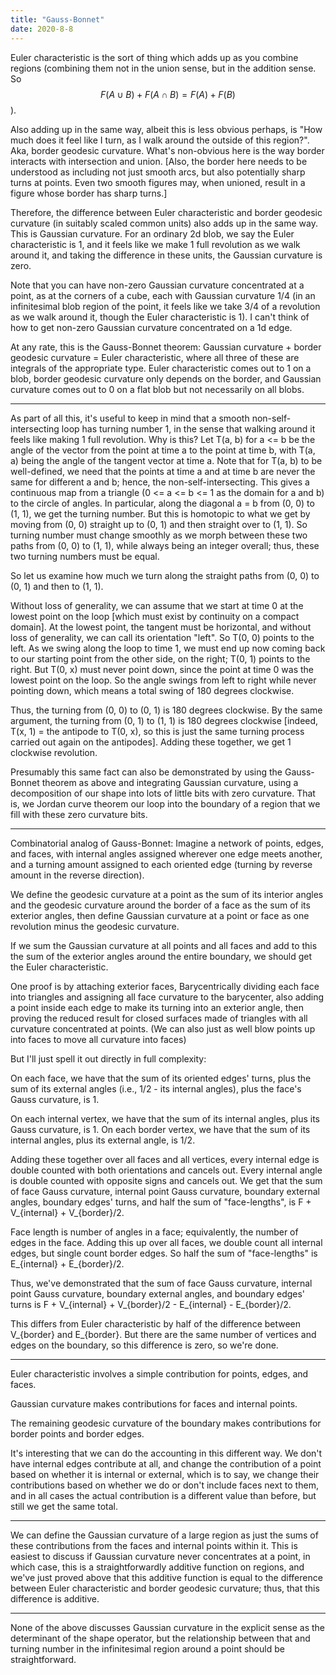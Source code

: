 ```yaml
---
title: "Gauss-Bonnet"
date: 2020-8-8
---
```

Euler characteristic is the sort of thing which adds up as you combine regions (combining them not in the union sense, but in the addition sense. So $$F(A \cup B) + F(A \cap B) = F(A) + F(B)$$).

Also adding up in the same way, albeit this is less obvious perhaps, is "How much does it feel like I turn, as I walk around the outside of this region?". Aka, border geodesic curvature. What's non-obvious here is the way border interacts with intersection and union. [Also, the border here needs to be understood as including not just smooth arcs, but also potentially sharp turns at points. Even two smooth figures may, when unioned, result in a figure whose border has sharp turns.]

Therefore, the difference between Euler characteristic and border geodesic curvature (in suitably scaled common units) also adds up in the same way. This is Gaussian curvature. For an ordinary 2d blob, we say the Euler characteristic is 1, and it feels like we make 1 full revolution as we walk around it, and taking the difference in these units, the Gaussian curvature is zero.

Note that you can have non-zero Gaussian curvature concentrated at a point, as at the corners of a cube, each with Gaussian curvature 1/4 (in an infinitesimal blob region of the point, it feels like we take 3/4 of a revolution as we walk around it, though the Euler characteristic is 1). I can't think of how to get non-zero Gaussian curvature concentrated on a 1d edge.

At any rate, this is the Gauss-Bonnet theorem: Gaussian curvature + border geodesic curvature = Euler characteristic, where all three of these are integrals of the appropriate type. Euler characteristic comes out to 1 on a blob, border geodesic curvature only depends on the border, and Gaussian curvature comes out to 0 on a flat blob but not necessarily on all blobs.

***

As part of all this, it's useful to keep in mind that a smooth non-self-intersecting loop has turning number 1, in the sense that walking around it feels like making 1 full revolution. Why is this? Let T(a, b) for a <= b be the angle of the vector from the point at time a to the point at time b, with T(a, a) being the angle of the tangent vector at time a. Note that for T(a, b) to be well-defined, we need that the points at time a and at time b are never the same for different a and b; hence, the non-self-intersecting. This gives a continuous map from a triangle (0 <= a <= b <= 1 as the domain for a and b) to the circle of angles. In particular, along the diagonal a = b from (0, 0) to (1, 1), we get the turning number. But this is homotopic to what we get by moving from (0, 0) straight up to (0, 1) and then straight over to (1, 1). So turning number must change smoothly as we morph between these two paths from (0, 0) to (1, 1), while always being an integer overall; thus, these two turning numbers must be equal.

So let us examine how much we turn along the straight paths from (0, 0) to (0, 1) and then to (1, 1).

Without loss of generality, we can assume that we start at time 0 at the lowest point on the loop [which must exist by continuity on a compact domain]. At the lowest point, the tangent must be horizontal, and without loss of generality, we can call its orientation "left". So T(0, 0) points to the left. As we swing along the loop to time 1, we must end up now coming back to our starting point from the other side, on the right; T(0, 1) points to the right. But T(0, x) must never point down, since the point at time 0 was the lowest point on the loop. So the angle swings from left to right while never pointing down, which means a total swing of 180 degrees clockwise.

Thus, the turning from (0, 0) to (0, 1) is 180 degrees clockwise. By the same argument, the turning from (0, 1) to (1, 1) is 180 degrees clockwise [indeed, T(x, 1) = the antipode to T(0, x), so this is just the same turning process carried out again on the antipodes]. Adding these together, we get 1 clockwise revolution.

Presumably this same fact can also be demonstrated by using the Gauss-Bonnet theorem as above and integrating Gaussian curvature, using a decomposition of our shape into lots of little bits with zero curvature. That is, we Jordan curve theorem our loop into the boundary of a region that we fill with these zero curvature bits.

***

Combinatorial analog of Gauss-Bonnet: Imagine a network of points, edges, and faces, with internal angles assigned wherever one edge meets another, and a turning amount assigned to each oriented edge (turning by reverse amount in the reverse direction).

We define the geodesic curvature at a point as the sum of its interior angles and the geodesic curvature around the border of a face as the sum of its exterior angles, then define Gaussian curvature at a point or face as one revolution minus the geodesic curvature.

If we sum the Gaussian curvature at all points and all faces and add to this the sum of the exterior angles around the entire boundary, we should get the Euler characteristic.

One proof is by attaching exterior faces, Barycentrically dividing each face into triangles and assigning all face curvature to the barycenter, also adding a point inside each edge to make its turning into an exterior angle, then proving the reduced result for closed surfaces made of triangles with all curvature concentrated at points. (We can also just as well blow points up into faces to move all curvature into faces)

But I'll just spell it out directly in full complexity:

On each face, we have that the sum of its oriented edges' turns, plus the sum of its external angles (i.e., 1/2 - its internal angles), plus the face's Gauss curvature, is 1.

On each internal vertex, we have that the sum of its internal angles, plus its Gauss curvature, is 1. On each border vertex, we have that the sum of its internal angles, plus its external angle, is 1/2.

Adding these together over all faces and all vertices, every internal edge is double counted with both orientations and cancels out. Every internal angle is double counted with opposite signs and cancels out. We get that the sum of face Gauss curvature, internal point Gauss curvature, boundary external angles, boundary edges' turns, and half the sum of "face-lengths", is F + V_{internal} + V_{border}/2.

Face length is number of angles in a face; equivalently, the number of edges in the face. Adding this up over all faces, we double count all internal edges, but single count border edges. So half the sum of "face-lengths" is E_{internal} + E_{border}/2.

Thus, we've demonstrated that the sum of face Gauss curvature, internal point Gauss curvature, boundary external angles, and boundary edges' turns is F + V_{internal} + V_{border}/2 - E_{internal} - E_{border}/2.

This differs from Euler characteristic by half of the difference between V_{border} and E_{border}. But there are the same number of vertices and edges on the boundary, so this difference is zero, so we're done.

***

Euler characteristic involves a simple contribution for points, edges, and faces.

Gaussian curvature makes contributions for faces and internal points.

The remaining geodesic curvature of the boundary makes contributions for border points and border edges.

It's interesting that we can do the accounting in this different way. We don't have internal edges contribute at all, and change the contribution of a point based on whether it is internal or external, which is to say, we change their contributions based on whether we do or don't include faces next to them, and in all cases the actual contribution is a different value than before, but still we get the same total.

***

We can define the Gaussian curvature of a large region as just the sums of these contributions from the faces and internal points within it. This is easiest to discuss if Gaussian curvature never concentrates at a point, in which case, this is a straightforwardly additive function on regions, and we've just proved above that this additive function is equal to the difference between Euler characteristic and border geodesic curvature; thus, that this difference is additive.

***

None of the above discusses Gaussian curvature in the explicit sense as the determinant of the shape operator, but the relationship between that and turning number in the infinitesimal region around a point should be straightforward.